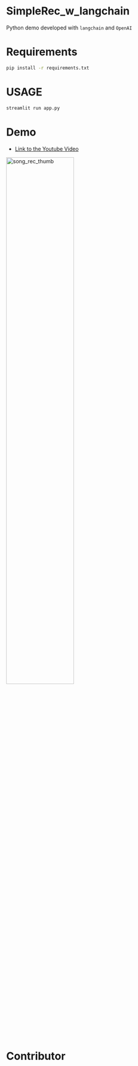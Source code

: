 # SimpleRec_w_langchain
Python demo developed with `langchain` and `OpenAI`


# Requirements
```bash
pip install -r requirements.txt
```

# USAGE
```bash
streamlit run app.py
```

# Demo
- [Link to the Youtube Video](https://youtu.be/s_VpC5R4vYI)

[<img width="60%" alt="song_rec_thumb" src="https://github.com/jskim0406/SimpleRec_w_langchain/assets/63832233/dbce1cc8-c945-4fa1-9891-c1c9e38a2878">](https://youtu.be/s_VpC5R4vYI)


# Contributor
